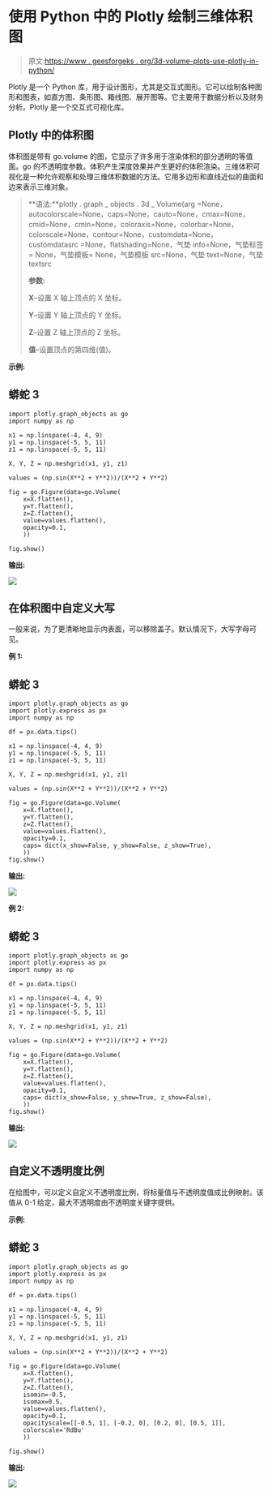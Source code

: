 # 使用 Python 中的 Plotly 绘制三维体积图

> 原文:[https://www . geesforgeks . org/3d-volume-plots-use-plotly-in-python/](https://www.geeksforgeeks.org/3d-volume-plots-using-plotly-in-python/)

Plotly 是一个 Python 库，用于设计图形，尤其是交互式图形。它可以绘制各种图形和图表，如直方图、条形图、箱线图、展开图等。它主要用于数据分析以及财务分析。Plotly 是一个交互式可视化库。

## Plotly 中的体积图

体积图是带有 go.volume 的图，它显示了许多用于渲染体积的部分透明的等值面。go 的不透明度参数。体积产生深度效果并产生更好的体积渲染。三维体积可视化是一种允许观察和处理三维体积数据的方法。它用多边形和直线近似的曲面和边来表示三维对象。

> **语法:**plotly . graph _ objects . 3d _ Volume(arg =None，autocolorscale=None，caps=None，cauto=None，cmax=None，cmid=None，cmin=None，coloraxis=None，colorbar=None，colorscale=None，contour=None，customdata=None，customdatasrc =None，flatshading=None，气垫 info=None，气垫标签= None，气垫模板= None，气垫模板 src=None，气垫 text=None，气垫 textsrc
> 
> **参数:**
> 
> **X**–设置 X 轴上顶点的 X 坐标。
> 
> **Y**–设置 Y 轴上顶点的 Y 坐标。
> 
> **Z**–设置 Z 轴上顶点的 Z 坐标。
> 
> **值**–设置顶点的第四维(值)。

**示例:**

## 蟒蛇 3

```
import plotly.graph_objects as go
import numpy as np

x1 = np.linspace(-4, 4, 9) 
y1 = np.linspace(-5, 5, 11) 
z1 = np.linspace(-5, 5, 11) 

X, Y, Z = np.meshgrid(x1, y1, z1)

values = (np.sin(X**2 + Y**2))/(X**2 + Y**2)

fig = go.Figure(data=go.Volume(
    x=X.flatten(),
    y=Y.flatten(),
    z=Z.flatten(),
    value=values.flatten(),
    opacity=0.1,
    ))

fig.show()
```

**输出:**

![](img/75443a371ab86927cd088b2ec55a62ad.png)

## 在体积图中自定义大写

一般来说，为了更清晰地显示内表面，可以移除盖子。默认情况下，大写字母可见。

**例 1:**

## 蟒蛇 3

```
import plotly.graph_objects as go
import plotly.express as px
import numpy as np

df = px.data.tips()

x1 = np.linspace(-4, 4, 9) 
y1 = np.linspace(-5, 5, 11) 
z1 = np.linspace(-5, 5, 11) 

X, Y, Z = np.meshgrid(x1, y1, z1)

values = (np.sin(X**2 + Y**2))/(X**2 + Y**2)

fig = go.Figure(data=go.Volume(
    x=X.flatten(),
    y=Y.flatten(),
    z=Z.flatten(),
    value=values.flatten(),
    opacity=0.1, 
    caps= dict(x_show=False, y_show=False, z_show=True),
    ))
fig.show()
```

**输出:**

![](img/572b84e4e34ade1e51d45fb50830c1d4.png)

**例 2:**

## 蟒蛇 3

```
import plotly.graph_objects as go
import plotly.express as px
import numpy as np

df = px.data.tips()

x1 = np.linspace(-4, 4, 9) 
y1 = np.linspace(-5, 5, 11) 
z1 = np.linspace(-5, 5, 11) 

X, Y, Z = np.meshgrid(x1, y1, z1)

values = (np.sin(X**2 + Y**2))/(X**2 + Y**2)

fig = go.Figure(data=go.Volume(
    x=X.flatten(),
    y=Y.flatten(),
    z=Z.flatten(),
    value=values.flatten(),
    opacity=0.1,
    caps= dict(x_show=False, y_show=True, z_show=False),
    ))
fig.show()
```

**输出:**

![](img/3e2d49ac5b6f781cca90b00bf6a73ae2.png)

## 自定义不透明度比例

在绘图中，可以定义自定义不透明度比例，将标量值与不透明度值成比例映射。该值从 0-1 给定，最大不透明度由不透明度关键字提供。

**示例:**

## 蟒蛇 3

```
import plotly.graph_objects as go
import plotly.express as px
import numpy as np

df = px.data.tips()

x1 = np.linspace(-4, 4, 9) 
y1 = np.linspace(-5, 5, 11) 
z1 = np.linspace(-5, 5, 11) 

X, Y, Z = np.meshgrid(x1, y1, z1)

values = (np.sin(X**2 + Y**2))/(X**2 + Y**2)

fig = go.Figure(data=go.Volume(
    x=X.flatten(),
    y=Y.flatten(),
    z=Z.flatten(), 
    isomin=-0.5,
    isomax=0.5,
    value=values.flatten(),
    opacity=0.1, 
    opacityscale=[[-0.5, 1], [-0.2, 0], [0.2, 0], [0.5, 1]],
    colorscale='RdBu'
    ))

fig.show()
```

**输出:**

![](img/789805a53b3c4f2c48ad2cfac573d09a.png)